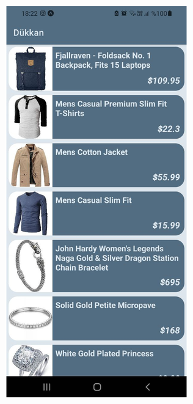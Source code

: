 ![Dukkan](https://github.com/haydogdu1990/react-native-projects/blob/main/06-Dukkan/assets/msg688717469-89095.jpg)
